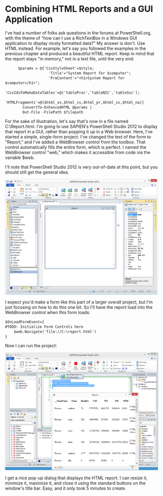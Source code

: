 # Combining HTML Reports and a GUI Application

I've had a number of folks ask questions in the forums at PowerShell.org, with the theme of "how can I use a RichTextBox in a Windows GUI application to display nicely formatted data?" My answer is don't. Use HTML instead. For example, let's say you followed the examples in the previous chapter and produced a beautiful HTML report. Keep in mind that the report stays "in memory," not in a text file, until the very end:

```
      $params = @{'CssStyleSheet'=$style;
                    'Title'="System Report for $computer";
                    'PreContent'="<h1>System Report for $computer</h1>";
                    'CssIdsToMakeDataTables'=@('tableProc','tableNIC','tableSvc');
                    'HTMLFragments'=@($html_os,$html_cs,$html_pr,$html_sv,$html_na)}
        ConvertTo-EnhancedHTML @params |
        Out-File -FilePath $filepath
```

For the sake of illustration, let's say that's now in a file named C:\Report.html. I'm going to use SAPIEN's PowerShell Studio 2012 to display that report in a GUI, rather than popping it up in a Web browser. Here, I've started a simple, single-form project. I've changed the text of the form to "Report," and I've added a WebBrowser control from the toolbox. That control automatically fills the entire form, which is perfect. I named the WebBrowser control "web," which makes it accessible from code via the variable $web.

I'll note that PowerShell Studio 2012 is very out-of-date at this point, but you should still get the general idea.

![image006.png](image006.png)

I expect you'd make a form like this part of a larger overall project, but I'm just focusing on how to do this one bit. So I'll have the report load into the WebBrowser control when this form loads:

```
$OnLoadFormEvent={
#TODO: Initialize Form Controls here
    $web.Navigate('file://C:\report.html')
} 
```

Now I can run the project:

![image007.png](image007.png)

I get a nice pop-up dialog that displays the HTML report. I can resize it, minimize it, maximize it, and close it using the standard buttons on the window's title bar. Easy, and it only took 5 minutes to create.
